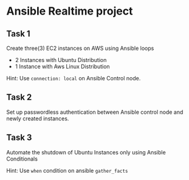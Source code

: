 # Ansible Realtime project

## Task 1

Create three(3) EC2 instances on AWS using Ansible loops
- 2 Instances with Ubuntu Distribution
- 1 Instance with Aws Linux Distribution

Hint: Use `connection: local` on Ansible Control node.

## Task 2

Set up passwordless authentication between Ansible control node and newly created 
instances.

## Task 3

Automate the shutdown of Ubuntu Instances only using Ansible Conditionals

Hint: Use `when` condition on ansible `gather_facts`






